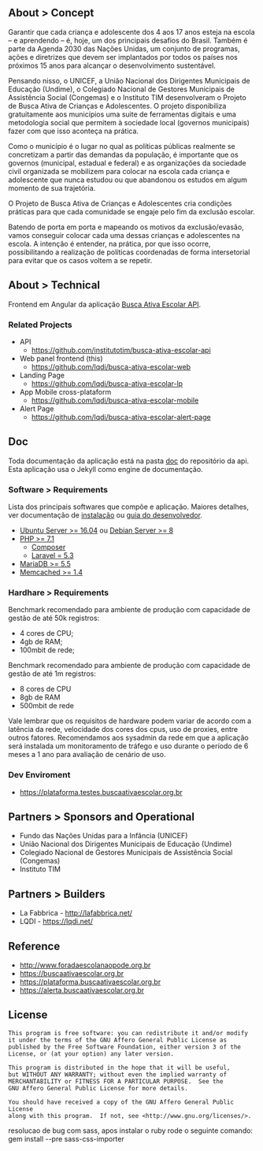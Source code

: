 ## About > Concept

Garantir que cada criança e adolescente dos 4 aos 17 anos esteja na escola – e aprendendo – é, hoje, um dos principais desafios do Brasil. Também é parte da Agenda 2030 das Nações Unidas, um conjunto de programas, ações e diretrizes que devem ser implantados por todos os países nos próximos 15 anos para alcançar o desenvolvimento sustentável.

Pensando nisso, o UNICEF, a União Nacional dos Dirigentes Municipais de Educação (Undime), o Colegiado Nacional de Gestores Municipais de Assistência Social (Congemas) e o Instituto TIM desenvolveram o Projeto de Busca Ativa de Crianças e Adolescentes. O projeto disponibiliza gratuitamente aos municípios uma suite de ferramentas digitais e uma metodologia social que permitem à sociedade local (governos municipais) fazer com que isso aconteça na prática.

Como o município é o lugar no qual as políticas públicas realmente se concretizam a partir das demandas da população, é importante que os governos (municipal, estadual e federal) e as organizações da sociedade civil organizada se mobilizem para colocar na escola cada criança e adolescente que nunca estudou ou que abandonou os estudos em algum momento de sua trajetória.

O Projeto de Busca Ativa de Crianças e Adolescentes cria condições práticas para que cada comunidade se engaje pelo fim da exclusão escolar.

Batendo de porta em porta e mapeando os motivos da exclusão/evasão, vamos conseguir colocar cada uma dessas crianças e adolescentes na escola. A intenção é entender, na prática, por que isso ocorre, possibilitando a realização de políticas coordenadas de forma intersetorial para evitar que os casos voltem a se repetir.

## About > Technical 

Frontend em Angular da aplicação [Busca Ativa Escolar API](https://github.com/lqdi/busca-ativa-escolar-api).

### Related Projects

* API 
  * https://github.com/institutotim/busca-ativa-escolar-api
* Web panel frontend (this)
  * https://github.com/lqdi/busca-ativa-escolar-web
* Landing Page
  * https://github.com/lqdi/busca-ativa-escolar-lp
* App Mobile cross-plataform
  * https://github.com/lqdi/busca-ativa-escolar-mobile
* Alert Page
  * https://github.com/lqdi/busca-ativa-escolar-alert-page

## Doc
Toda documentação da aplicação está na pasta [doc](https://github.com/institutotim/busca-ativa-escolar-api/tree/master/doc) do repositório da api. Esta aplicação usa o Jekyll como engine de documentação.

### Software > Requirements
Lista dos principais softwares que compõe e aplicação. Maiores detalhes, ver documentação de [instalação](doc/deploy.md) ou [guia do desenvolvedor](doc/developer_guide.md).

- [Ubuntu Server >= 16.04](http://www.ubuntu.com) ou [Debian Server >= 8](https://www.debian.org.)
- [PHP >= 7.1](http://php.net)
	- [Composer](https://getcomposer.org)
	- [Laravel = 5.3](https://laravel.com)
- [MariaDB >= 5.5](https://www.mariadb.org/)
- [Memcached >= 1.4](https://memcached.org)


### Hardhare > Requirements

Benchmark recomendado para ambiente de produção com capacidade de gestão de até 50k registros:

*  4 cores de CPU;
* 4gb de RAM;
* 100mbit de rede;

Benchmark recomendado para ambiente de produção com capacidade de gestão de até 1m registros:

* 8 cores de CPU
* 8gb de RAM
* 500mbit de rede

Vale lembrar que os requisitos de hardware podem variar de acordo com a latência da rede, velocidade dos cores dos cpus, uso de proxies, entre outros fatores. Recomendamos aos sysadmin da rede em que a aplicação será instalada um monitoramento de tráfego e uso durante o período de 6 meses a 1 ano para avaliação de cenário de uso.


### Dev Enviroment
* https://plataforma.testes.buscaativaescolar.org.br

## Partners > Sponsors and Operational 

* Fundo das Nações Unidas para a Infância (UNICEF)
* União Nacional dos Dirigentes Municipais de Educação (Undime)
* Colegiado Nacional de Gestores Municipais de Assistência Social (Congemas)
* Instituto TIM

## Partners > Builders

* La Fabbrica - http://lafabbrica.net/
* LQDI - https://lqdi.net/

## Reference
* http://www.foradaescolanaopode.org.br
* https://buscaativaescolar.org.br
* https://plataforma.buscaativaescolar.org.br
* https://alerta.buscaativaescolar.org.br


## License

    This program is free software: you can redistribute it and/or modify
    it under the terms of the GNU Affero General Public License as
    published by the Free Software Foundation, either version 3 of the
    License, or (at your option) any later version.

    This program is distributed in the hope that it will be useful,
    but WITHOUT ANY WARRANTY; without even the implied warranty of
    MERCHANTABILITY or FITNESS FOR A PARTICULAR PURPOSE.  See the
    GNU Affero General Public License for more details.

    You should have received a copy of the GNU Affero General Public License
    along with this program.  If not, see <http://www.gnu.org/licenses/>.
    
resolucao de bug com sass, apos instalar o ruby rode o seguinte comando: gem install --pre sass-css-importer